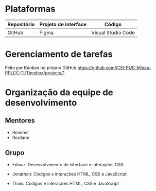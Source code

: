 # Plataformas

Repositório | Projeto de interface | Código
---|---|---|
GitHub | Figma| Visual Studio Code

# Gerenciamento de tarefas
Feito por Kanban no próprio GitHub
https://github.com/ICEI-PUC-Minas-PPLCC-TI/Timebox/projects/1

# Organização da equipe de desenvolvimento

## Mentores
- Rommel
- Rosilane
## Grupo
- Edmar: Desenvolvimento de interface e interações CSS

- Jonathan: Códigos e interações HTML, CSS e JavaScript

- Thais: Códigos e interações HTML, CSS e JavaScript
